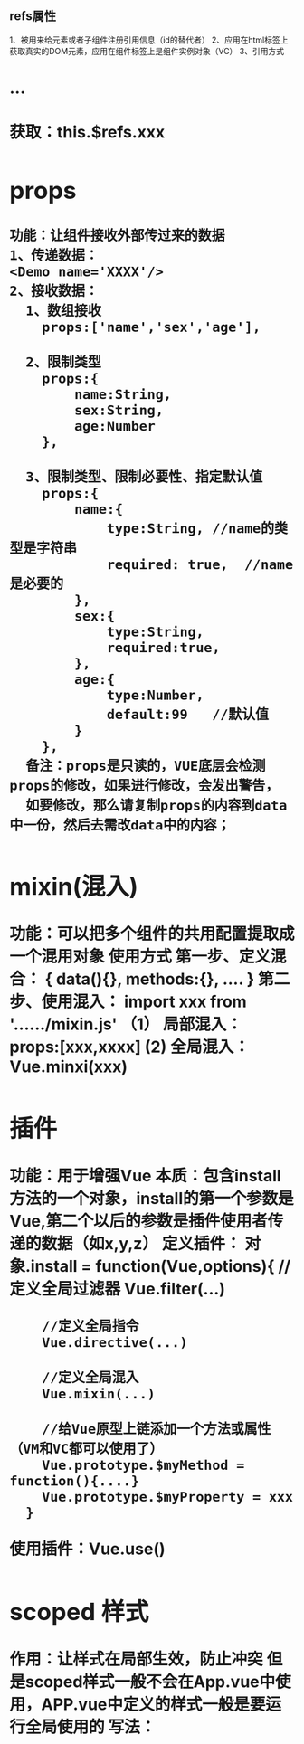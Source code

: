 ## refs属性
   1、被用来给元素或者子组件注册引用信息（id的替代者）
   2、应用在html标签上获取真实的DOM元素，应用在组件标签上是组件实例对象（VC）
   3、引用方式 <h1 ref="xxxxx">...<h1>  <School ref="xxx"/>
      获取：this.$refs.xxx 

## props
    功能：让组件接收外部传过来的数据
    1、传递数据：
    <Demo name='XXXX'/>
    2、接收数据：
      1、数组接收
        props:['name','sex','age'],

      2、限制类型
        props:{
            name:String,
            sex:String,
            age:Number
        },

      3、限制类型、限制必要性、指定默认值
        props:{
            name:{
                type:String, //name的类型是字符串
                required: true,  //name是必要的
            },
            sex:{
                type:String,
                required:true,
            },
            age:{
                type:Number,
                default:99   //默认值
            }
        },
      备注：props是只读的，VUE底层会检测props的修改，如果进行修改，会发出警告，
      如要修改，那么请复制props的内容到data中一份，然后去需改data中的内容；

## mixin(混入)
   功能：可以把多个组件的共用配置提取成一个混用对象
   使用方式
   第一步、定义混合：
   {
       data(){},
       methods:{},
       ....
   }
   第二步、使用混入：
    import xxx from '....../mixin.js'
    （1） 局部混入： props:[xxx,xxxx]
     (2)  全局混入： Vue.minxi(xxx)


## 插件
   功能：用于增强Vue
   本质：包含install方法的一个对象，install的第一个参数是Vue,第二个以后的参数是插件使用者传递的数据（如x,y,z）
   定义插件：
      对象.install = function(Vue,options){
        //定义全局过滤器
        Vue.filter(...)

        //定义全局指令
        Vue.directive(...)

        //定义全局混入
        Vue.mixin(...)

        //给Vue原型上链添加一个方法或属性（VM和VC都可以使用了）
        Vue.prototype.$myMethod = function(){....}
        Vue.prototype.$myProperty = xxx
      }
  使用插件：Vue.use()

## scoped 样式
  作用：让样式在局部生效，防止冲突  但是scoped样式一般不会在App.vue中使用，APP.vue中定义的样式一般是要运行全局使用的
  写法： <style scoped>

## 总结TodoList案例
1、组件化编码路程：
（1）拆分静态组件：组件要按照功能点拆分，命名不与html元素冲突。
（2）实现动态组件：考虑好数据的存放位置，数据是一个组件在用，还是一些组件在用：
    1）.一个组件在用，放在组件自身即可
    2）.一些组件在用，放在他们共同的父组件上（状态提升）
（3）实现交互：从绑定事件开始
2、props适用于：
  （1）、父组件 ===> 子组件  通信
  （2）、子组件 ===> 父组件  通信（要求父先给子一个函数）
3、使用v-model时要切记：v-model绑定的值不能是props传过来的值，因为props是不可以修改的！
4、props传过来的若是对象类型的值，修改对象中的属性时VUE不会报错，但不推荐这样做


## 组件的自定义事件
1、一种组件间通信的方式，适用于 ： 子组件 ===> 父组件
2、使用场景： A是父组件，B是子组件，B想给A传数据，那么就要在A中给B绑定自定义事件（事件的回调在A中）
3、绑定自定义事件：
   1.第一种方式，在父组件中：<Demo @atguigu="test" /> 或者 <Demo v-on:atguigu="test" />
   2.第二种方式，在父组件中：
     <Demo ref="demo"/>
     .....
     mouted(){
       this.$refs.demo.$on('atguigu',this.test)
     }
4、触发自定义事件： this.$emit('atguigu',数据)
5、解绑自定义事件： this.$off('atguigu')
6、组件上也可以绑定原生DOM事件，需要使用.native修饰符
7、注意：通过this.$refs.xxx.$on('atguigu',回调)绑定自定义事件时，回调要么配置在methods中，要么使用箭头函数，否则this指向会出问题！！！


## 全局事件总线
1、一种组件间通信的方式，适用于任何组件间通信；
2、安装全局事件总线：
  new Vue({
    beforeCreated(){
      Vue.prototype.$bus = this; //安装全局事件总线，$bus就是当前应用的vm
    }
  })

3、使用事件总线：
  1.接收数据：A组件想接收数据，则在A组件中给$bus绑定自定义事件，事件的回调留在A组件目录
  methods(){
    demo(data){.....}
  }
  mounted(){
    this.$bus.$on('xxxx',this.demo)
  }
4、最好在beforeDestory钩子中，用$off去解绑当前组件所用到的事件。

## axio
vue 脚手架配置代理服务器：
  方法一：在vue.config.js中添加如下配置：
      devServer: {
        proxy: 'http://10.10.3.191:8080/'
      }
  说明：1.优点：配置建单，请求资源时直接发给前端即可
        2.缺点：不能配置多个代理，不能灵活的控制请求是否走代理
        3.工作方式：若按照上述配置代理，当请求了前端不存在的资源，那么该请求会转发给服务器（优先匹配前端资源）



  方法二：
      devServer: {
        proxy: {
            '/StudentAction':{    //匹配所有以'/StudentAction'开头的请求路径（除去协议：http,IP:xxx.xxx.xx.xx,port:xx以外的路径）
                target: 'http://10.10.3.191:8080/',   //代理目标的基础路径（协议：IP：端口）
                pathRewrite: {'^/StudentAction':''},
                //ws: true,  //用于支持websocket,默认值是true
                //changeOrigin: true //用于控制请求头中的host值，默认为true
            },
            '/CarAction':{
                target: 'http://10.10.3.191:8081/',
                pathRewrite: {'^/CarAction':''},
                //ws: true,  //用于支持websocket,默认值是true
                //changeOrigin: true //用于控制请求头中的host值，默认为true
            }
        }
    }

    changeOrigin设置为true时，服务器收到的请求头中的host为：10.10.3.191:8080
    changeOrigin设置为false时，服务器收到的请求头中的host为：localhost:8080
    说明：1、优点：可以配置多个代理，且可以灵活的控制请求是否走代理
          2、缺点：配置繁琐，请求资源时必须加前缀

## 插槽
作用： 让父组件可以向子组件指定位置插入html结构，也是一种组件通信的方式，适用于===  父组件>子组件
分类： 默认插槽、具名插槽、作用于插槽
使用方式：
1、默认插槽：
父组件：
        <Category>
           	<div>html结构1</div>
        </Category>
子组件：
        <template>
            <div>
               	<slot>插槽默认内容...</slot>
            </div>
        </template>



2、具名插槽：
父组件：
        <Category>
            <template slot="center">
             	 <div>html结构1</div>
            </template>

            <template v-slot:footer>
               	<div>html结构2</div>
            </template>
        </Category>
子组件：
        <template>
            <div>
               	<slot name="center">插槽默认内容...</slot>
                <slot name="footer">插槽默认内容...</slot>
            </div>
        </template>



3、作用域插槽：
1.理解：数据在子组件的自身，但根据数据生成的结构需要组件的使用者（父组件）来决定。(games数据在Category组件中，但使用数据所遍历出来的结构有父组件决定)
2.具体编码：
父组件中：
		<Category>
			<template scope="scopeData">
				<!-- 生成的是ul列表 -->
				<ul>
					<li v-for="g in scopeData.games" :key="g">{{g}}</li>
				</ul>
			</template>
		</Category>

		<Category>
			<template slot-scope="scopeData">
				<!-- 生成的是h4标题 -->
				<h4 v-for="g in scopeData.games" :key="g">{{g}}</h4>
			</template>
		</Category>
子组件中：
        <template>
            <div>
                <slot :games="games"></slot>
            </div>
        </template>
		
        <script>
            export default {
                name:'Category',
                props:['title'],
                //数据在子组件自身
                data() {
                    return {
                        games:['红色警戒','穿越火线','劲舞团','超级玛丽']
                    }
                },
            }
        </script>


## VUEX
1、创建文件 /src/store/index.js
//引入VUE核心库
import Vue from 'vue'
//引入Vuex
import Vuex from 'vuex'
//应用VUEX插件
Vue.use(Vuex)

//准备actions--用于相应组件中的动作
const actions = {
  jia(context, value){
        context.commit("JIA",value);
    },
}

//准备mutations --用于操作数据
const mutations = {
   JIA(state, value){
        state.sum += value;
    },
}

//准备state -- 用于存储数据
const state = {
      sum:0 //当前和
}

//创建并暴露store
export default new Vuex.Store({
    actions,
    mutations,
    state
})
        


2、在main.js中创建并传入store配置项
//引入store
import store from './store'
new Vue({
  //完成功能，将APP组件放入容器中
  render: h => h(App),
  store,
  beforeCreate(){
    Vue.prototype.$bus = this
  },
}).$mount('#app')

3、组件中读取vuex中数据，$store.state.sum
4、组件中修改vuex的数据，$store.dispatch("actions中的方法名", 数据)  后者 $store.commit("mutations中的方法名", 数据);
  备注：若没有网络请求或者其他业务逻辑，组件中也可以越过actions,即不写dispatch,直接编写commit;

5、四个map方法的使用
  5.1、mapState方法：用于帮助我们映射state中的数据为计算属性
    computed: {
        //借助mapState生成计算属性，从state中获取数据（对象写法）
        //...mapState({sum:'sum',school:'school',subject:'subject'}),
        //借助mapState生成计算属性，从state中获取数据（数组写法）
        ...mapState(['sum','school','subject']),
    }

  5.2、mapGetters方法：用于帮助我们映射getters中的数据为计算属性
      computed: {
        //借助mapGetters生成计算属性，从getters中获取数据（对象写法）
        //...mapGetters({bigSum:'bigSum'}),
        //借助mapGetters生成计算属性，从getters中获取数据（数组写法）
        ...mapGetters(['bigSum']),
    }

  5.3、mapActions方法：用于帮助我们生成与Actions对话的方法，及：包括$store.dispatch(XXX)的函数
  methods: {
        //借助mapActions生成对应的方法，方法中会调用dispatch去联系Actions（对象方法）
        //...mapActions({jiaOdd:"jiaOdd",jiaWait:"jiaWait"}),

        //借助mapActions生成对应的方法，方法中会调用dispatch去联系Actions（对象方法）
        ...mapActions(["jiaOdd","jiaWait"]),
    }
  5.4、mapMutations方法：用于帮助我们生成与Mutations对话的方法，及：包括$store.commit(XXX)的函数
  methods: {
         //借助mapMutations生成对应的方法，方法中会调用commit去联系Mutations（对象方法）
        //...mapMutations({JIA:"JIA",JIAN:"JIAN"}),

         //借助mapMutations生成对应的方法，方法中会调用commit去联系Mutations（对象方法）
        ...mapMutations(["JIA","JIAN"]),
    }
  
6、VUEX模块化+命名空间
  6.1、目的：让代码更好的维护，让多种数据分类更加准确
  6.2、修改Store.js
     --count.js
    export default {
    namespaced: true,    //VUEX模块化，必须配置namespaced为true
    actions:{......},
    mutations:{......},
    state:{......},
    getters:{......}
  }

    --personList.js
    export default {
    namespaced: true,    //VUEX模块化，必须配置namespaced为true
    actions:{......},
    mutations:{......},
    state:{......},
    getters:{......}
  }

     --store/index.js
     import count from './count'
     import personList from './personList'

    export default new Vuex.Store({
    modules:{
        countOptions: count,
        personOptions: personList
     }
    })

    6.3、开启命名空间后，组件中读取state数据：
    //方式一：自己直接读取
    this.$store.state.personOptions.personList
    //方式二：借助mapState读取
    ......mapState('countOptions',['sum','school','subject'])

    6.4、开启命名空间后，组件中读取getters数据
    //方式一：自己直接读取
    this.$store.getters['personOptions/firstPeopleName']
    //方式二：借助mapGetters读取
    ......mapGetters('countOptions',['bigSum']);

    6.5、开启命名空间后，组件中调用dispatch
    //方式一：自己直接dispatch
    this.$store.dispatch('personOptions/addPersonWang',person)
    //方式二：借助mapActions:
    ......mapActions('countOptions',["jiaOdd","jiaWait"])

    6.6、开启命名空间后，组件中调用commit
    //方式一：自己直接commit
    this.$store.commit('personOptions/ADD_PERSON',personObj)
    //方式二：借助mapMutations
    ......mapMutations('countOptions',["JIA","JIAN"])

  ## VUE-ROUTER
  一、基本使用
     1.安装vue-router,命令 npm i vue-router
     2.引用插件 Vue.use(VueRouter)
     3.编写router配置项
       router/index.js

  //改文件专门用于创建整个应用的路由器
import VueRouter from 'vue-router'
//引入组件
import About from '../pages/About'
import Home from '../pages/Home'

//创建router实例对象，去管理一组一组的路由规则
export default new VueRouter({
    routes:[
        {
            'path':'/about',
            component:About
        },
        {
            'path':'/home',
            component:Home
        }
    ]
})

    4.实现切换（active-class可配置高亮样式）
       	<router-link class="list-group-item" active-class="active" to="/about">About</router-link>

    5.指定展示位置
      <router-view></router-view>

  二、几个注意点
    1.路由组件通常存放在pages文件夹中，一般组件通常存放在components文件夹；
    2.通过切换，隐藏路由组件，默认是被销毁掉的，需要的时候去挂载
    3.每个路由组件都有自己$route（路由）属性，里面存储着自己的路由信息
    4.这个应用只有一个ruoter（路由器）,可以通过组件中的$router属性获得

  三、多级路由
    1.配置路由规则，使用children配置项：
    routes:[
        {
            'path':'/about',  //父级路由，必须带'/'
            component:About
        },{
            'path':'/home',
            component:Home,
            children:[
                {
                    path:'message',   //子级路由，不能带'/'
                    component:Message
                },{
                    path:'news',
                    component:News
                }
            ]
        }
    ]

    2.跳转：
    <router-link class="list-group-item" active-class="active" to="/home/news"> News</router-link>

  四、路由的query参数
    1.传递参数：
     <!-- 跳转路由并携带query参数，to 的字符串写法 -->
     <router-link :to="`/home/message/detail?id=666&title=你好`">跳转</router-link>

      <!-- 跳转路由并携带query参数，to 的对象写法 - -->
                <router-link :to="{
                    path : '/home/message/detail',
                    query: {
                        id:666,
                        title:'你好'
                    }
                    }">跳转</router-link>

    2.接受参数：
     $route.query.id
     $route.query.title

  五、命名路由
    1.作用：可以简化路由的跳转
    2.如何使用
       I.给路由命名：
         {
              name:'xaingqing',   //给路由命名
              path:'detail',
              component:Detail
          }
        II.简化跳转
        <!-- 简化前，需要写完整的路径 -->
        <router-link to="demo/test/detail">跳转</router-link>

        <!-- 简化后，直接通过名字跳转 -->
        <router-link :to="{name:'xiangqing'}">跳转</router-link>

        <!-- 简化写法，配合传递参数 - -->
        <router-link :to="{
                    name : 'xaingqing',
                    query: {
                        id:666,
                        title:'张三'
                    }
                    }">跳转</router-link>
  六、路由的params参数
     1、配置路由：声明接受params参数
                       {
                            name:'xaingqing',
                            path:'detail/:id/:title',  //使用占位符声明params参数
                            component:Detail
                        }

    2、传递参数：
                <!-- 跳转路由并携带params参数，to 的字符串写法 -->
                <router-link :to="`/home/message/detail/6666/你好`">跳转</router-link>-->

                <!-- 跳转路由并携带params参数，to 的对象写法(必须使用name,不能使用path) - -->
                <router-link :to="{
                    name : 'xaingqing',
                    params: {
                        id:6666,
                        title:'你好'
                    }
                    }">跳转</router-link>
    特别注意：路由携带params参数时，若使用to的对象写法，则不能使用path配置项，必须使用name配置项
   
   3、接受参数：
     $route.params.id
     $route.params.title

  七、路由的props配置
     作用：让路由组件更方便的传递参数
                          {
                            name:'xaingqing',
                            //path:'detail/:id/:title',
                            path:'detail',
                            component:Detail,

                            //第一种写法：props值为对象，该对象中的所有key-value都会以props的形式传递给Detail组件
                            //props:{id: 1,title: 'hello'}

                            //第二种写法：props值为布尔值，若布尔值为true，则把该路由组件收到的所有params参数，通过props传递给Detail组件
                            //props:true

                            //第三种写法：props为函数（参数为$route），该函数返回的对象中每一组key-value都会通过props传递Detail组件
                            props({query}){
                                return {id:query.id,title:query.title}
                            }
                        }

  八、<router-link>的replace属性
    1、作用：控制路由跳转时操作浏览器历史记录的模式
    2、浏览器的历史记录有两种写入方式：分别是push和replace，push为追加历史记录，replace是替换当前记录。路由跳转时候默认为push
    3、如何开启replace模式：<router-link replace .....>跳转</router-likn>

  九、编程式路由导航
    1、作用：不借助<router-link>实现路由跳转，让路由跳转更加灵活
    2、具体编码：
       借助$router的两个API跳转
       this.$router.push({
                name : 'xaingqing',
                    query: {
                        id:XXXX,
                        title:XXXX
                    }
            })
      this.$router.replace({
                name : 'xaingqing',
                    query: {
                        id:XXXX,
                        title:XXXX
                    }
            })

      this.$router.forward()  //前进
      this.$router.back()   //后退
      this.$router.go(-2)   //可前进也可后退
    
  十、缓存路由组件
     1.作用：让不展示的路由组件保持挂载，不被销毁
     2.具体编码
            <!--缓存多个路由组件(数组)-->
            <!--<keep-alive :include="['News','Messages']" > 
                <router-view></router-view>
            </keep-alive>-->

            <!--缓存一个路由组件(字符串)-->
            <keep-alive include="News">  <!-- include为组件name -->
                <router-view></router-view>
            </keep-alive>
  十一、两个新的生命周期钩子（用于配合keepAlive状态使用）
     1.作用：路由组件所独有的两个钩子，用于获取路由组件的激活状态
     2.具体名字：  activated 路由组件被激活时触发     deactivated 路由组件失活是触发

  十二、路由守卫
     1.作用：对路由进行权限控制
     2.分类：全局守卫、独享守卫、组件内守卫

     3.全局路由守卫：
//全局前置路由守卫----初始化的时候被调用、每次路由切换之前被调用
router.beforeEach((to,from,next)=>{
    console.log("前置路由守卫",to,from);
    //if(to.name === "xiaoxi" || to.name === "xinwen"){
    if(to.meta.isAuth){//判断是否需要鉴权
        if(localStorage.getItem('aiguigu') === 'true'){  //权限控制的具体规则
            next()  //放行
        }else{
            alert("不允许访问")
            //next({name:'guanyu'})  //跳转
        }
    }else{
        next();  //放行
    }

})

//全局后置路由守卫----初始化的时候被调用、每次路由切换之后被调用
router.afterEach((to,from,next)=>{
    console.log("后置路由守卫",to,from)
    if(to.meta.title){
        document.title = to.meta.title  //修改网页title
    }  
    else{
        document.title = 'vue_test'
    }
});


     4.独享路由守卫，只有beforeEnter，没有afterEnter：
     {
                    name:'xinwen',
                    path:'news',
                    component:News,
                    meta:{isAuth: true, title:'新闻'},
                    beforeEnter:(to,from,next) =>{
                        console.log("独享路由守卫",to,from);
                        //if(to.name === "xiaoxi" || to.name === "xinwen"){
                        if(to.meta.isAuth){//判断是否需要鉴权
                            if(localStorage.getItem('aiguigu') === 'true'){  //权限控制的具体规则
                                next()  //放行
                            }else{
                                alert("不允许访问")
                                //next({name:'guanyu'})  //跳转
                            }
                        }else{
                            next();  //放行
                        }
                    }
                }
      }

      5.组件内守卫
    //进入守卫，通过路由规则，进入该组件时被调用
    beforeRouteEnter (to, from, next) {
    },
    //离开守卫，通过路由规则，离开该组件时被调用
    beforeRouteLeave (to, from, next) {
    }

    13、路由器的两种工作模式
      1.对于一个URL来说，什么是hash值？-------#及其后面的内容就是hash值
      2.hash值不会包含在HTTP请求中，即：hash值不会带给服务器
      3.hash模式
         1.地址中永远带着#号，不美观
         2.若以后将地址通过第三方手机app分享，若APP校验严格，则地址会被标记为不合法的
         3.兼容性较好
      4.history模式
         1.地址干净，美观
         2.兼容性和hash模式相比稍差
         3.应用部署上线时，需要后端人员开发支持，解决刷新页面服务器404的问题
         